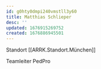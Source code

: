 ```yaml
---
id: g0hty0dmpi240vmstll3y60
title: Matthias Schlieper
desc: ''
updated: 1676915269752
created: 1676886945501
---
```

Standort [[ARRK.Standort.München]]

Teamleiter PedPro
